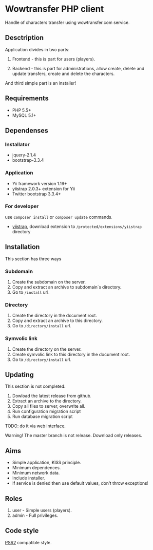 # Wowtransfer PHP client #

Handle of characters transfer using wowtransfer.com service.


## Desctription ##

Application divides in two parts:

1. Frontend - this is part for users (players).

2. Backend - this is part for administrations, allow create, delete and update transfers, create and delete the characters.

And third simple part is an installer!

## Requirements

* PHP 5.5+
* MySQL 5.1+


## Dependenses ##

### Installator

* jquery-2.1.4
* bootstrap-3.3.4

### Application

* Yii framework version 1.16+
* yiistrap 2.0.3+ extension for Yii
* Twitter bootstrap 3.3.4+

### For developer

use `composer install` or `composer update` commands.

* [yiistrap](https://github.com/crisu83/yiistrap/releases),
download extension to `/protected/extensions/yiistrap` directory


## Installation

This section has three ways

### Subdomain

1. Create the subdomain on the server.
2. Copy and extract an archive to subdomain`s directory.
3. Go to `/install` url.

### Directory

1. Create the directory in the document root.
2. Copy and extract an archive to this directory.
3. Go to `/directory/install` url.

### Symvolic link

1. Create the directory on the server.
2. Create symvolic link to this directory in the document root.
3. Go to `/directory/install` url.


## Updating

This section is not completed.

1. Dowload the latest release from github.
2. Extract an archive to the directory.
3. Copy all files to server, overwrite all.
5. Run configuration migration script
6. Run database migration script

TODO: do it via web interface.

Warning! The master branch is not release. Download only releases.


## Aims

* Simple application, KISS principle.
* Minimum dependences.
* Minimum network data.
* Include installer.
* If service is denied then use default values, don't throw exceptions!


## Roles ##

1. user - Simple users (players).
2. admin - Full privileges.


## Code style ##

[PSR2](https://github.com/php-fig/fig-standards/blob/master/accepted/PSR-2-coding-style-guide.md "PSR2")
compatible style.